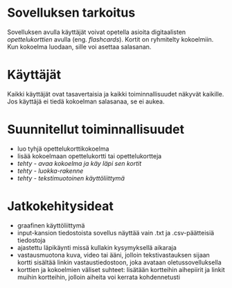 # Sovelluksen tarkoitus 
Sovelluksen avulla käyttäjät voivat opetella asioita digitaalisten _opettelukorttien_ avulla (eng. _flashcards_). Kortit on ryhmitelty kokoelmiin. Kun kokoelma luodaan, sille voi asettaa salasanan.  

# Käyttäjät
Kaikki käyttäjät ovat tasavertaisia ja kaikki toiminnallisuudet näkyvät kaikille. Jos käyttäjä ei tiedä kokoelman salasanaa, se ei aukea. 

# Suunnitellut toiminnallisuudet
- luo tyhjä opettelukorttikokoelma
- lisää kokoelmaan opettelukortti tai opettelukortteja
- _tehty - avaa kokoelma ja käy läpi sen kortit_
- _tehty - luokka-rakenne_
- _tehty - tekstimuotoinen käyttöliittymä_


# Jatkokehitysideat
- graafinen käyttöliittymä
- input-kansion tiedostoista sovellus näyttää vain .txt ja .csv-päätteisiä tiedostoja  
- ajastettu läpikäynti missä kullakin kysymyksellä aikaraja
- vastausmuotona kuva, video tai ääni, jolloin tekstivastauksen sijaan kortti sisältää linkin vastaustiedostoon, joka avataan oletussovelluksella
- korttien ja kokoelmien väliset suhteet: lisätään kortteihin aihepiirit ja linkit muihin kortteihin, jolloin aiheita voi kerrata kohdennetusti  
